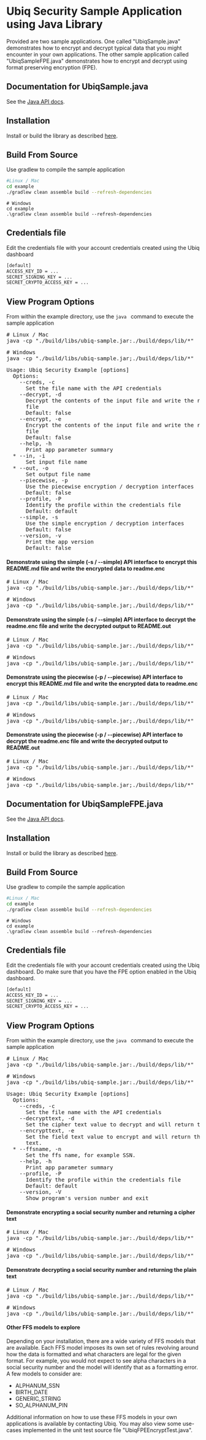 # Ubiq Security Sample Application using Java Library 

Provided are two sample applications. One called "UbiqSample.java" demonstrates how to encrypt and decrypt typical data that you might 
encounter in your own applications. The other sample application called "UbiqSampleFPE.java" demonstrates how to encrypt and decrypt
using format preserving encryption (FPE).


## Documentation for UbiqSample.java

See the [Java API docs](https://dev.ubiqsecurity.com/docs/api).

## Installation

Install or build the library as described [here](/README.md#installation).

## Build From Source

Use gradlew to compile the sample application

```sh
#Linux / Mac
cd example
./gradlew clean assemble build --refresh-dependencies
```
```dos
# Windows
cd example
.\gradlew clean assemble build --refresh-dependencies
```

## Credentials file

Edit the credentials file with your account credentials created using the Ubiq dashboard

```sh
[default]
ACCESS_KEY_ID = ...
SECRET_SIGNING_KEY = ...
SECRET_CRYPTO_ACCESS_KEY = ...
```
## View Program Options

From within the example directory, use the ```java ``` command to execute the sample application

<pre>
# Linux / Mac
java -cp "./build/libs/ubiq-sample.jar:./build/deps/lib/*"  UbiqSample -h 
</pre>
<pre>
# Windows
java -cp "./build/libs/ubiq-sample.jar;./build/deps/lib/*"  UbiqSample -h 
</pre>

<pre>
Usage: Ubiq Security Example [options]
  Options:
    --creds, -c
      Set the file name with the API credentials
    --decrypt, -d
      Decrypt the contents of the input file and write the results to output 
      file 
      Default: false
    --encrypt, -e
      Encrypt the contents of the input file and write the results to output 
      file 
      Default: false
    --help, -h
      Print app parameter summary
  * --in, -i
      Set input file name
  * --out, -o
      Set output file name
    --piecewise, -p
      Use the piecewise encryption / decryption interfaces
      Default: false
    --profile, -P
      Identify the profile within the credentials file
      Default: default
    --simple, -s
      Use the simple encryption / decryption interfaces
      Default: false
    --version, -v
      Print the app version
      Default: false
</pre>


#### Demonstrate using the simple (-s / --simple) API interface to encrypt this README.md file and write the encrypted data to readme.enc

<pre>
# Linux / Mac
java -cp "./build/libs/ubiq-sample.jar:./build/deps/lib/*"  UbiqSample -i README.md -o readme.enc -e -s -c credentials
</pre>
<pre>
# Windows
java -cp "./build/libs/ubiq-sample.jar;./build/deps/lib/*"  UbiqSample -i README.md -o readme.enc -e -s -c credentials
</pre>

#### Demonstrate using the simple (-s / --simple) API interface to decrypt the readme.enc file and write the decrypted output to README.out

<pre>
# Linux / Mac
java -cp "./build/libs/ubiq-sample.jar:./build/deps/lib/*"  UbiqSample -i readme.enc -o README.out -d -s -c credentials
</pre>
<pre>
# Windows
java -cp "./build/libs/ubiq-sample.jar;./build/deps/lib/*"  UbiqSample -i readme.enc -o README.out -d -s -c credentials
</pre>

#### Demonstrate using the piecewise (-p / --piecewise) API interface to encrypt this README.md file and write the encrypted data to readme.enc

<pre>
# Linux / Mac
java -cp "./build/libs/ubiq-sample.jar:./build/deps/lib/*"  UbiqSample -i README.md -o readme.enc -e -p -c credentials
</pre>
<pre>
# Windows
java -cp "./build/libs/ubiq-sample.jar;./build/deps/lib/*"  UbiqSample -i README.md -o readme.enc -e -p -c credentials
</pre>

#### Demonstrate using the piecewise (-p / --piecewise) API interface to decrypt the readme.enc file and write the decrypted output to README.out

<pre>
# Linux / Mac
java -cp "./build/libs/ubiq-sample.jar:./build/deps/lib/*"  UbiqSample -i readme.enc -o README.out -d -p -c credentials 
</pre>
<pre>
# Windows
java -cp "./build/libs/ubiq-sample.jar;./build/deps/lib/*"  UbiqSample -i readme.enc -o README.out -d -p -c credentials 
</pre>




## Documentation for UbiqSampleFPE.java

See the [Java API docs](https://dev.ubiqsecurity.com/docs/api).

## Installation

Install or build the library as described [here](/README.md#installation).

## Build From Source

Use gradlew to compile the sample application

```sh
#Linux / Mac
cd example
./gradlew clean assemble build --refresh-dependencies
```
```dos
# Windows
cd example
.\gradlew clean assemble build --refresh-dependencies
```

## Credentials file

Edit the credentials file with your account credentials created using the Ubiq dashboard. Do make sure that you have the FPE option enabled in the Ubiq dashboard.

```sh
[default]
ACCESS_KEY_ID = ...
SECRET_SIGNING_KEY = ...
SECRET_CRYPTO_ACCESS_KEY = ...
```
## View Program Options

From within the example directory, use the ```java ``` command to execute the sample application

<pre>
# Linux / Mac
java -cp "./build/libs/ubiq-sample.jar:./build/deps/lib/*"  UbiqSampleFPE  -h
</pre>
<pre>
# Windows
java -cp "./build/libs/ubiq-sample.jar:./build/deps/lib/*"  UbiqSampleFPE  -h
</pre>

<pre>
Usage: Ubiq Security Example [options]
  Options:
    --creds, -c
      Set the file name with the API credentials
    --decrypttext, -d
      Set the cipher text value to decrypt and will return the decrypted text.
    --encrypttext, -e
      Set the field text value to encrypt and will return the encrypted cipher 
      text. 
  * --ffsname, -n
      Set the ffs name, for example SSN.
    --help, -h
      Print app parameter summary
    --profile, -P
      Identify the profile within the credentials file
      Default: default
    --version, -V
      Show program's version number and exit
</pre>



#### Demonstrate encrypting a social security number and returning a cipher text

<pre>
# Linux / Mac
java -cp "./build/libs/ubiq-sample.jar:./build/deps/lib/*"  UbiqSampleFPE  -e '123-45-6789' -c credentials -n 'ALPHANUM_SSN'
</pre>
<pre>
# Windows
java -cp "./build/libs/ubiq-sample.jar:./build/deps/lib/*"  UbiqSampleFPE  -e '123-45-6789' -c credentials -n 'ALPHANUM_SSN'
</pre>

#### Demonstrate decrypting a social security number and returning the plain text

<pre>
# Linux / Mac
java -cp "./build/libs/ubiq-sample.jar:./build/deps/lib/*"  UbiqSampleFPE  -d 'W$+-qF-oMMV' -c credentials -n 'ALPHANUM_SSN'
</pre>
<pre>
# Windows
java -cp "./build/libs/ubiq-sample.jar:./build/deps/lib/*"  UbiqSampleFPE  -d 'W$+-qF-oMMV' -c credentials -n 'ALPHANUM_SSN'
</pre>



#### Other FFS models to explore

Depending on your installation, there are a wide variety of FFS models that are available. Each FFS model
imposes its own set of rules revolving around how the data is formatted and what characters are legal for the
given format. For example, you would not expect to see alpha characters in a social security number and the model
will identify that as a formatting error. A few models to consider are:

-   ALPHANUM_SSN 
-   BIRTH_DATE 
-   GENERIC_STRING 
-   SO_ALPHANUM_PIN

Additional information on how to use these FFS models in your own applications is available by contacting
Ubiq. You may also view some use-cases implemented in the unit test source file "UbiqFPEEncryptTest.java".




